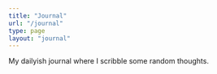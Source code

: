 ```yaml
---
title: "Journal"
url: "/journal"
type: page
layout: "journal"
---
```


My dailyish journal where I scribble some random thoughts.